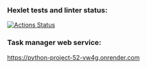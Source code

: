 ### Hexlet tests and linter status:
[![Actions Status](https://github.com/Olga877/python-project-52/actions/workflows/hexlet-check.yml/badge.svg)](https://github.com/Olga877/python-project-52/actions)

### Task manager web service:
https://python-project-52-vw4g.onrender.com